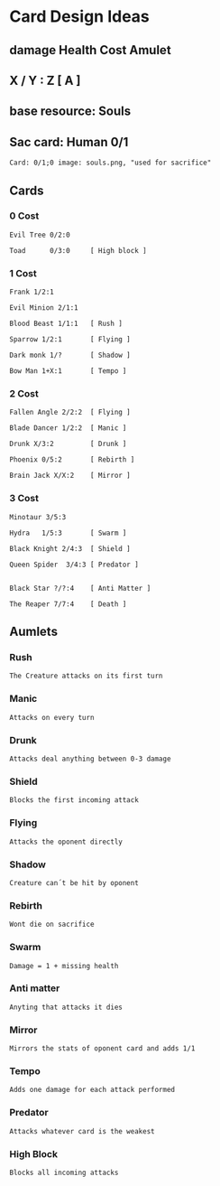 
# Card Design Ideas

##  damage      Health      Cost    Amulet
##     X    /    Y     :    Z       [ A ]

## base resource: Souls
## Sac card: Human 0/1
    Card: 0/1;0 image: souls.png, "used for sacrifice"

## Cards

### 0 Cost

    Evil Tree 0/2:0

    Toad      0/3:0     [ High block ]

### 1 Cost

    Frank 1/2:1     

    Evil Minion 2/1:1

    Blood Beast 1/1:1   [ Rush ]

    Sparrow 1/2:1       [ Flying ]

    Dark monk 1/?       [ Shadow ]

    Bow Man 1+X:1       [ Tempo ]

### 2 Cost

    Fallen Angle 2/2:2  [ Flying ]

    Blade Dancer 1/2:2  [ Manic ]

    Drunk X/3:2         [ Drunk ]

    Phoenix 0/5:2       [ Rebirth ]

    Brain Jack X/X:2    [ Mirror ]

### 3 Cost

    Minotaur 3/5:3

    Hydra   1/5:3       [ Swarm ]

    Black Knight 2/4:3  [ Shield ]

    Queen Spider  3/4:3 [ Predator ]


    Black Star ?/?:4    [ Anti Matter ]

    The Reaper 7/7:4    [ Death ]



## Aumlets

### Rush

    The Creature attacks on its first turn

### Manic

    Attacks on every turn

### Drunk

    Attacks deal anything between 0-3 damage

### Shield

    Blocks the first incoming attack

### Flying

    Attacks the oponent directly

### Shadow

    Creature can´t be hit by oponent

### Rebirth 

    Wont die on sacrifice

### Swarm

    Damage = 1 + missing health

### Anti matter

    Anyting that attacks it dies

### Mirror

    Mirrors the stats of oponent card and adds 1/1

### Tempo

    Adds one damage for each attack performed

### Predator

    Attacks whatever card is the weakest

### High Block

    Blocks all incoming attacks